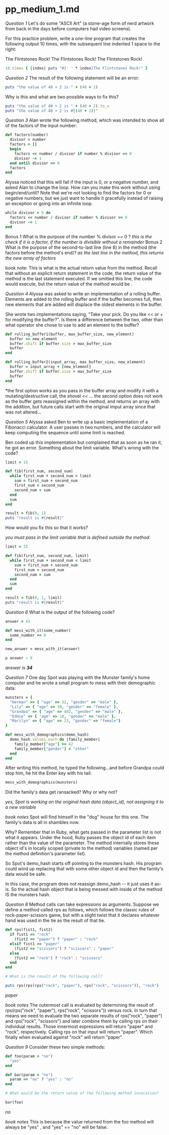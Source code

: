 # pp_medium_1.md

*Question 1*
Let's do some "ASCII Art" (a stone-age form of nerd artwork from back in the days before computers had video screens).

For this practice problem, write a one-line program that creates the following output 10 times, with the subsequent line indented 1 space to the right:

The Flintstones Rock!
 The Flintstones Rock!
  The Flintstones Rock!

```ruby
10.times { |index| puts "#{' ' * index}The Flintstones Rock!" }
```

*Question 2*
The result of the following statement will be an error:
```ruby
puts "the value of 40 + 2 is " + (40 + 2)
```
Why is this and what are two possible ways to fix this?
```ruby
puts "the value of 40 + 2 is " + (40 + 2).to_s
puts "the value of 40 + 2 is #{(40 + 2)}"
```

*Question 3*
Alan wrote the following method, which was intended to show all of the factors of the input number:
```ruby
def factors(number)
  divisor = number
  factors = []
  begin
    factors << number / divisor if number % divisor == 0
    divisor -= 1
  end until divisor == 0
  factors
end
```
Alyssa noticed that this will fail if the input is 0, or a negative number, and asked Alan to change the loop. How can you make this work without using begin/end/until? Note that we're not looking to find the factors for 0 or negative numbers, but we just want to handle it gracefully instead of raising an exception or going into an infinite loop.

```ruby
while divisor > 0 do
  factors << number / divisor if number % divisor == 0
  divisor -= 1
end
```
Bonus 1
What is the purpose of the number % divisor == 0 ?
*this is the check if it is a factor, if the number is divisible without a remainder*
Bonus 2
What is the purpose of the second-to-last line (line 8) in the method (the factors before the method's end)?
*as the last line in the method, this returns the new array of factors*

book note: This is what is the actual return value from the method. Recall that without an explicit return statement in the code, the return value of the method is the last statement executed. If we omitted this line, the code would execute, but the return value of the method would be <nil>.

*Question 4*
Alyssa was asked to write an implementation of a rolling buffer. Elements are added to the rolling buffer and if the buffer becomes full, then new elements that are added will displace the oldest elements in the buffer.

She wrote two implementations saying, "Take your pick. Do you like << or + for modifying the buffer?". Is there a difference between the two, other than what operator she chose to use to add an element to the buffer?
```ruby
def rolling_buffer1(buffer, max_buffer_size, new_element)
  buffer << new_element
  buffer.shift if buffer.size > max_buffer_size
  buffer
end

def rolling_buffer2(input_array, max_buffer_size, new_element)
  buffer = input_array + [new_element]
  buffer.shift if buffer.size > max_buffer_size
  buffer
end
```
*the first option works as you pass in the buffer array and modify it with a mutating/destructive call, the shovel << ... the second option does not work as the buffer gets reassigned within the method, and returns an array with the addition, but future calls start with the original imput array since that was not altered...

*Question 5*
Alyssa asked Ben to write up a basic implementation of a Fibonacci calculator. A user passes in two numbers, and the calculator will keep computing the sequence until some limit is reached.

Ben coded up this implementation but complained that as soon as he ran it, he got an error. Something about the limit variable. What's wrong with the code?
```ruby
limit = 15

def fib(first_num, second_num)
  while first_num + second_num < limit
    sum = first_num + second_num
    first_num = second_num
    second_num = sum
  end
  sum
end

result = fib(0, 1)
puts "result is #{result}"
```
How would you fix this so that it works?

*you must pass in the limit variable that is defined outside the method:*
```ruby
limit = 15

def fib(first_num, second_num, limit)
  while first_num + second_num < limit
    sum = first_num + second_num
    first_num = second_num
    second_num = sum
  end
  sum
end

result = fib(0, 1, limit)
puts "result is #{result}"
```

*Question 6*
What is the output of the following code?
```ruby
answer = 42

def mess_with_it(some_number)
  some_number += 8
end

new_answer = mess_with_it(answer)

p answer - 8
```
*answer is **34***

*Question 7*
One day Spot was playing with the Munster family's home computer and he wrote a small program to mess with their demographic data:
```ruby
munsters = {
  "Herman" => { "age" => 32, "gender" => "male" },
  "Lily" => { "age" => 30, "gender" => "female" },
  "Grandpa" => { "age" => 402, "gender" => "male" },
  "Eddie" => { "age" => 10, "gender" => "male" },
  "Marilyn" => { "age" => 23, "gender" => "female"}
}

def mess_with_demographics(demo_hash)
  demo_hash.values.each do |family_member|
    family_member["age"] += 42
    family_member["gender"] = "other"
  end
end
```
After writing this method, he typed the following...and before Grandpa could stop him, he hit the Enter key with his tail:
```ruby
mess_with_demographics(munsters)
```
Did the family's data get ransacked? Why or why not?

*yes, Spot is working on the original hash data (object_id), not assigning it to a new variable*

*book notes*
Spot will find himself in the "dog" house for this one. The family's data is all in shambles now.

Why? Remember that in Ruby, what gets passed in the parameter list is not what it appears. Under the hood, Ruby passes the object id of each item rather than the value of the parameter. The method internally stores these object id's in locally scoped (private to the method) variables (named per the method definition's parameter list).

So Spot's demo_hash starts off pointing to the munsters hash. His program could wind up replacing that with some other object id and then the family's data would be safe.

In this case, the program does not reassign demo_hash -- it just uses it as-is. So the actual hash object that is being messed with inside of the method IS the munsters hash.

*Question 8*
Method calls can take expressions as arguments. Suppose we define a method called rps as follows, which follows the classic rules of rock-paper-scissors game, but with a slight twist that it declares whatever hand was used in the tie as the result of that tie.
```ruby
def rps(fist1, fist2)
  if fist1 == "rock"
    (fist2 == "paper") ? "paper" : "rock"
  elsif fist1 == "paper"
    (fist2 == "scissors") ? "scissors" : "paper"
  else
    (fist2 == "rock") ? "rock" : "scissors"
  end
end

# What is the result of the following call?

puts rps(rps(rps("rock", "paper"), rps("rock", "scissors")), "rock")
```
*paper*

*book notes*
The outermost call is evaluated by determining the result of rps(rps("rock", "paper"), rps("rock", "scissors")) versus rock. In turn that means we need to evaluate the two separate results of rps("rock", "paper") and rps("rock", "scissors") and later combine them by calling rps on their individual results. Those innermost expressions will return "paper" and "rock", respectively. Calling rps on that input will return "paper". Which finally when evaluated against "rock" will return "paper".

*Question 9*
Consider these two simple methods:
```ruby
def foo(param = "no")
  "yes"
end

def bar(param = "no")
  param == "no" ? "yes" : "no"
end

# What would be the return value of the following method invocation?

bar(foo)
```
*no*

*book notes*
This is because the value returned from the foo method will always be "yes" , and "yes" == "no" will be false.
